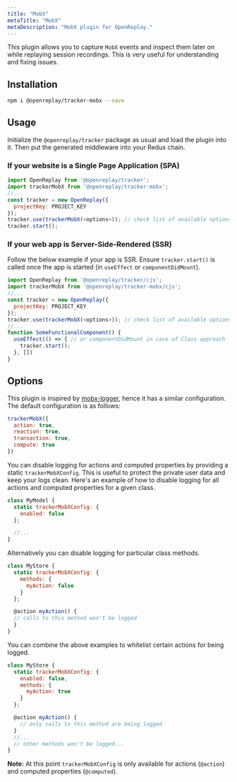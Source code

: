 ```yaml
---
title: "MobX"
metaTitle: "MobX"
metaDescription: "MobX plugin for OpenReplay."
---
```


This plugin allows you to capture `MobX` events and inspect them later on while replaying session recordings. This is very useful for understanding and fixing issues.

## Installation

```bash
npm i @openreplay/tracker-mobx --save
```

## Usage

Initialize the `@openreplay/tracker` package as usual and load the plugin into it. Then put the generated middleware into your Redux chain.

### If your website is a Single Page Application (SPA)

```js
import OpenReplay from '@openreplay/tracker';
import trackerMobX from '@openreplay/tracker-mobx';
//...
const tracker = new OpenReplay({
  projectKey: PROJECT_KEY
});
tracker.use(trackerMobX(<options>)); // check list of available options below
tracker.start();
```

### If your web app is Server-Side-Rendered (SSR)

Follow the below example if your app is SSR. Ensure `tracker.start()` is called once the app is started (in `useEffect` or `componentDidMount`).

```js
import OpenReplay from '@openreplay/tracker/cjs';
import trackerMobX from '@openreplay/tracker-mobx/cjs';
//...
const tracker = new OpenReplay({
  projectKey: PROJECT_KEY
});
tracker.use(trackerMobX(<options>)); // check list of available options below
//...
function SomeFunctionalComponent() {
  useEffect(() => { // or componentDidMount in case of Class approach
    tracker.start();
  }, [])
}
```

## Options

This plugin is inspired by [mobx-logger](https://github.com/winterbe/mobx-logger), hence it has a similar configuration. The default configuration is as follows:

```js
trackerMobX({
  action: true,
  reaction: true,
  transaction: true,
  compute: true
})
```

You can disable logging for actions and computed properties by providing a static `trackerMobXConfig`. This is useful to protect the private user data and keep your logs clean. Here's an example of how to disable logging for all actions and computed properties for a given class.

```js
class MyModel {
  static trackerMobXConfig: {
    enabled: false
  };

  //...
}
```

Alternatively you can disable logging for particular class methods.

```js
class MyStore {
  static trackerMobXConfig: {
    methods: {
      myAction: false
    }
  };

  @action myAction() {
  // calls to this method won't be logged
  }
}
```

You can combine the above examples to whitelist certain actions for being logged.

```js
class MyStore {
  static trackerMobXConfig: {
    enabled: false,
    methods: {
      myAction: true
    }
  };

  @action myAction() {
    // only calls to this method are being logged
  }
  //...
  // other methods won't be logged...
}
```

**Note:** At this point `trackerMobXConfig` is only available for actions (`@action`) and computed properties (`@computed`).
